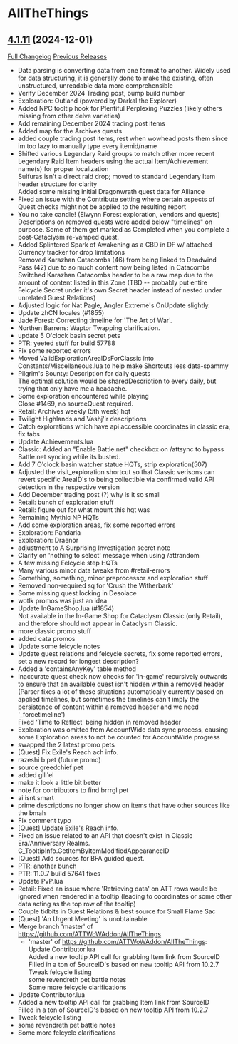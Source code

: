 # AllTheThings

## [4.1.11](https://github.com/ATTWoWAddon/AllTheThings/tree/4.1.11) (2024-12-01)
[Full Changelog](https://github.com/ATTWoWAddon/AllTheThings/compare/4.1.10...4.1.11) [Previous Releases](https://github.com/ATTWoWAddon/AllTheThings/releases)

- Data parsing is converting data from one format to another. Widely used for data structuring, it is generally done to make the existing, often unstructured, unreadable data more comprehensible  
- Verify December 2024 Trading post, bump build number  
- Exploration: Outland (powered by Darkal the Explorer)  
- Added NPC tooltip hook for Plentiful Perplexing Puzzles (likely others missing from other delve varieties)  
- Add remaining December 2024 trading post items  
- Added map for the Archives quests  
- added couple trading post items, rest when wowhead posts them since im too lazy to manually type every itemid/name  
- Shifted various Legendary Raid groups to match other more recent Legendary Raid Item headers using the actual Item/Achievement name(s) for proper localization  
    Sulfuras isn't a direct raid drop; moved to standard Legendary Item header structure for clarity  
    Added some missing initial Dragonwrath quest data for Alliance  
- Fixed an issue with the Contribute setting where certain aspects of Quest checks might not be applied to the resulting report  
- You no take candle! (Elwynn Forest exploration, vendors and quests)  
    Descriptions on removed quests were added below "timelines" on purpose. Some of them get marked as Completed when you complete a post-Cataclysm re-vamped quest.  
- Added Splintered Spark of Awakening as a CBD in DF w/ attached Currency tracker for drop limitations  
    Removed Karazhan Catacombs (46) from being linked to Deadwind Pass (42) due to so much content now being listed in Catacombs  
    Switched Karazhan Catacombs header to be a raw map due to the amount of content listed in this Zone (TBD -- probably put entire Felcycle Secret under it's own Secret header instead of nested under unrelated Guest Relations)  
- Adjusted logic for Nat Pagle, Angler Extreme's OnUpdate slightly.  
- Update zhCN locales (#1855)  
- Jade Forest: Correcting timeline for 'The Art of War'.  
- Northen Barrens: Waptor Twapping clarification.  
- update 5 O'clock basin secret pets  
- PTR: yeeted stuff for build 57788  
- Fix some reported errors  
- Moved ValidExplorationAreaIDsForClassic into Constants/Miscellaneous.lua to help make Shortcuts less data-spammy  
- Pilgrim's Bounty: Description for daily quests  
    The optimal solution would be sharedDescription to every daily, but trying that only have me a headache.  
- Some exploration encountered while playing  
    Close #1469, no sourceQuest required.  
- Retail: Archives weekly (5th week) hqt  
- Twilight Highlands and Vashj'ir descriptions  
- Catch explorations which have api accessible coordinates in classic era, fix tabs  
- Update Achievements.lua  
- Classic: Added an "Enable Battle.net" checkbox on /attsync to bypass Battle.net syncing while its busted.  
- Add 7 O'clock basin watcher statue HQTs, strip exploration(507)  
- Adjusted the visit\_exploration shortcut so that Classic verisons can revert specific AreaID's to being collectible via confirmed valid API detection in the respective version  
- Add December trading post (?) why is it so small  
- Retail: bunch of exploration stuff  
- Retail: figure out for what mount this hqt was  
- Remaining Mythic NP HQTs  
- Add some exploration areas, fix some reported errors  
- Exploration: Pandaria  
- Exploration: Draenor  
- adjustment to A Surprising Investigation secret note  
- Clarify on 'nothing to select' message when using /attrandom  
- A few missing Felcycle step HQTs  
- Many various minor data tweaks from #retail-errors  
- Something, something, minor preprocessor and exploration stuff  
- Removed non-required sq for 'Crush the Witherbark'  
- Some missing quest locking in Desolace  
- wotlk promos was just an idea  
- Update InGameShop.lua (#1854)  
    Not available in the In-Game Shop for Cataclysm Classic (only Retail), and therefore should not appear in Cataclysm Classic.  
- more classic promo stuff  
- added cata promos  
- Update some felcycle notes  
- Update guest relations and felcycle secrets, fix some reported errors, set a new record for longest description?  
- Added a 'containsAnyKey' table method  
- Inaccurate quest check now checks for 'in-game' recursively outwards to ensure that an available quest isn't hidden within a removed header (Parser fixes a lot of these situations automatically currently based on applied timelines, but sometimes the timelines can't imply the persistence of content within a removed header and we need '\_forcetimeline')  
    Fixed 'Time to Reflect' being hidden in removed header  
- Exploration was omitted from AccountWide data sync process, causing some Exploration areas to not be counted for AccountWide progress  
- swapped the 2 latest promo pets  
- [Quest] Fix Exile's Reach ach info.  
- razeshi b pet (future promo)  
- source greedchief pet  
- added gill'el  
- make it look a little bit better  
- note for contributors to find brrrgl pet  
- ai isnt smart  
- prime descriptions no longer show on items that have other sources like the bmah  
- Fix comment typo  
- [Quest] Update Exile's Reach info.  
- Fixed an issue related to an API that doesn't exist in Classic Era/Anniversary Realms. C\_TooltipInfo.GetItemByItemModifiedAppearanceID  
- [Quest] Add sources for BFA guided quest.  
- PTR: another bunch  
- PTR: 11.0.7 build 57641 fixes  
- Update PvP.lua  
- Retail: Fixed an issue where 'Retrieving data' on ATT rows would be ignored when rendered in a tooltip (leading to coordinates or some other data acting as the top row of the tooltip)  
- Couple tidbits in Guest Relations & best source for Small Flame Sac  
- [Quest] 'An Urgent Meeting' is unobtainable.  
- Merge branch 'master' of https://github.com/ATTWoWAddon/AllTheThings  
    * 'master' of https://github.com/ATTWoWAddon/AllTheThings:  
      Update Contributor.lua  
      Added a new tooltip API call for grabbing Item link from SourceID Filled in a ton of SourceID's based on new tooltip API from 10.2.7  
      Tweak felcycle listing  
      some revendreth pet battle notes  
      Some more felcycle clarifications  
- Update Contributor.lua  
- Added a new tooltip API call for grabbing Item link from SourceID  
    Filled in a ton of SourceID's based on new tooltip API from 10.2.7  
- Tweak felcycle listing  
- some revendreth pet battle notes  
- Some more felcycle clarifications  
